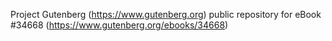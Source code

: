 Project Gutenberg (https://www.gutenberg.org) public repository for eBook #34668 (https://www.gutenberg.org/ebooks/34668)
